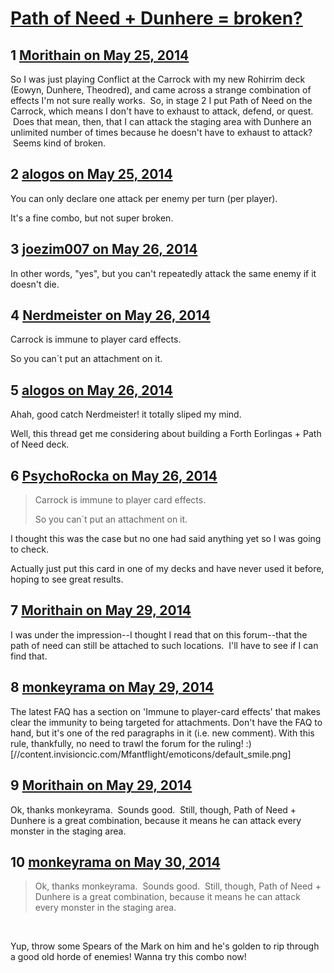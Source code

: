 # [Path of Need + Dunhere = broken?](https://community.fantasyflightgames.com/topic/107151-path-of-need-dunhere-broken/)

## 1 [Morithain on May 25, 2014](https://community.fantasyflightgames.com/topic/107151-path-of-need-dunhere-broken/?do=findComment&comment=1097526)

So I was just playing Conflict at the Carrock with my new Rohirrim deck (Eowyn, Dunhere, Theodred), and came across a strange combination of effects I'm not sure really works.  So, in stage 2 I put Path of Need on the Carrock, which means I don't have to exhaust to attack, defend, or quest.  Does that mean, then, that I can attack the staging area with Dunhere an unlimited number of times because he doesn't have to exhaust to attack?  Seems kind of broken.  

## 2 [alogos on May 25, 2014](https://community.fantasyflightgames.com/topic/107151-path-of-need-dunhere-broken/?do=findComment&comment=1097536)

You can only declare one attack per enemy per turn (per player).

It's a fine combo, but not super broken.

## 3 [joezim007 on May 26, 2014](https://community.fantasyflightgames.com/topic/107151-path-of-need-dunhere-broken/?do=findComment&comment=1097634)

In other words, "yes", but you can't repeatedly attack the same enemy if it doesn't die.

## 4 [Nerdmeister on May 26, 2014](https://community.fantasyflightgames.com/topic/107151-path-of-need-dunhere-broken/?do=findComment&comment=1097881)

Carrock is immune to player card effects.

So you can´t put an attachment on it.

## 5 [alogos on May 26, 2014](https://community.fantasyflightgames.com/topic/107151-path-of-need-dunhere-broken/?do=findComment&comment=1097902)

Ahah, good catch Nerdmeister! it totally sliped my mind.

Well, this thread get me considering about building a Forth Eorlingas + Path of Need deck.

## 6 [PsychoRocka on May 26, 2014](https://community.fantasyflightgames.com/topic/107151-path-of-need-dunhere-broken/?do=findComment&comment=1097957)

> Carrock is immune to player card effects.
> 
> So you can´t put an attachment on it.

I thought this was the case but no one had said anything yet so I was going to check.

Actually just put this card in one of my decks and have never used it before, hoping to see great results.

## 7 [Morithain on May 29, 2014](https://community.fantasyflightgames.com/topic/107151-path-of-need-dunhere-broken/?do=findComment&comment=1101725)

I was under the impression--I thought I read that on this forum--that the path of need can still be attached to such locations.  I'll have to see if I can find that.  

## 8 [monkeyrama on May 29, 2014](https://community.fantasyflightgames.com/topic/107151-path-of-need-dunhere-broken/?do=findComment&comment=1101731)

The latest FAQ has a section on 'Immune to player-card effects' that makes clear the immunity to being targeted for attachments. Don't have the FAQ to hand, but it's one of the red paragraphs in it (i.e. new comment). With this rule, thankfully, no need to trawl the forum for the ruling! :) [//content.invisioncic.com/Mfantflight/emoticons/default_smile.png]

## 9 [Morithain on May 29, 2014](https://community.fantasyflightgames.com/topic/107151-path-of-need-dunhere-broken/?do=findComment&comment=1102098)

Ok, thanks monkeyrama.  Sounds good.  Still, though, Path of Need + Dunhere is a great combination, because it means he can attack every monster in the staging area.  

## 10 [monkeyrama on May 30, 2014](https://community.fantasyflightgames.com/topic/107151-path-of-need-dunhere-broken/?do=findComment&comment=1102879)

> Ok, thanks monkeyrama.  Sounds good.  Still, though, Path of Need + Dunhere is a great combination, because it means he can attack every monster in the staging area.  

 

Yup, throw some Spears of the Mark on him and he's golden to rip through a good old horde of enemies! Wanna try this combo now!

